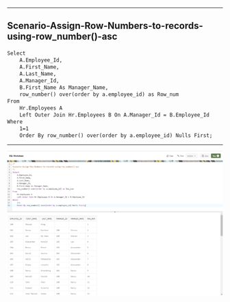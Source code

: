 --------------------------------------------------------------------------------
Scenario-Assign-Row-Numbers-to-records-using-row_number()-asc
--------------------------------------------------------------------------------

    Select
        A.Employee_Id,
        A.First_Name,
        A.Last_Name,
        A.Manager_Id,
        B.First_Name As Manager_Name,
        row_number() over(order by a.employee_id) as Row_num
    From
        Hr.Employees A
        Left Outer Join Hr.Employees B On A.Manager_Id = B.Employee_Id
    Where
        1=1
        Order By row_number() over(order by a.employee_id) Nulls First;

--------------------------------------------------------------------------------

![!](../../../Assets/Oracle/Scenario-Assign-Row-Numbers-to-records-using-row_number()-asc.PNG)